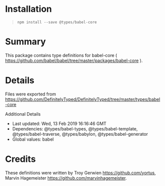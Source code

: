 # Installation
> `npm install --save @types/babel-core`

# Summary
This package contains type definitions for babel-core ( https://github.com/babel/babel/tree/master/packages/babel-core ).

# Details
Files were exported from https://github.com/DefinitelyTyped/DefinitelyTyped/tree/master/types/babel-core

Additional Details
 * Last updated: Wed, 13 Feb 2019 16:16:46 GMT
 * Dependencies: @types/babel-types, @types/babel-template, @types/babel-traverse, @types/babylon, @types/babel-generator
 * Global values: babel

# Credits
These definitions were written by Troy Gerwien <https://github.com/yortus>, Marvin Hagemeister <https://github.com/marvinhagemeister>.
